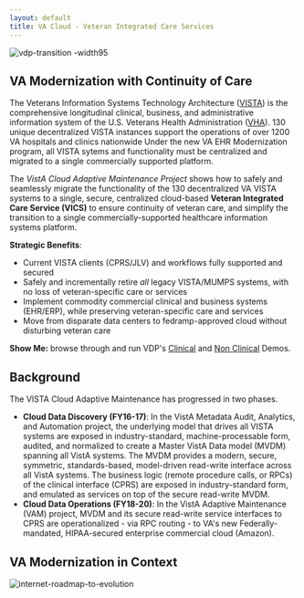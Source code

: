 ```yaml
---
layout: default
title: VA Cloud - Veteran Integrated Care Services
---
```

![vdp-transition -width95](assets/vdp-vics-main-20180226-v1.png)


## VA Modernization with Continuity of Care

The Veterans Information Systems Technology Architecture ([VISTA](https://en.wikipedia.org/wiki/VistA)) is the comprehensive  longitudinal  clinical, business, and administrative information system of the U.S. Veterans Health Administration ([VHA](https://www.va.gov/health/aboutVHA.asp)). 130 unique decentralized VISTA instances support the operations of over 1200 VA hospitals and clinics nationwide Under the new VA EHR Modernization program, all VISTA sytems and functionality must be centralized and migrated to a single commercially supported platform.  

The _VistA Cloud Adaptive Maintenance Project_ shows how to safely and seamlessly migrate the functionality of the 130 decentralized VA VISTA systems to a single, secure, centralized cloud-based __Veteran Integrated Care Service (VICS)__ to ensure continuity of veteran care, and simplify the transition to a single commercially-supported healthcare information systems platform. 


__Strategic Benefits__:
  * Current VISTA clients (CPRS/JLV) and workflows fully supported and secured
  * Safely and incrementally retire *all* legacy VISTA/MUMPS systems, with no loss of veteran-specific care or services
  * Implement commodity commercial clinical and business systems (EHR/ERP), while preserving veteran-specific care and services
  * Move from disparate data centers to fedramp-approved cloud without disturbing veteran care


__Show Me:__ browse through and run VDP's [Clinical](/vam/build1_1/demo) and [Non Clinical](/demo2) Demos.


## Background

The VISTA Cloud Adaptive Maintenance has progressed in two phases.

* __Cloud Data Discovery (FY16-17)__: In the VistA Metadata Audit, Analytics, and Automation project, the underlying model that drives all VISTA systems are exposed in industry-standard, machine-processable form, audited, and normalized to create a Master VistA Data model (MVDM) spanning all VistA systems.  The MVDM provides a modern, secure, symmetric, standards-based, model-driven read-write interface across all VistA systems. The business logic (remote procedure calls, or RPCs) of the clinical interface (CPRS) are exposed in industry-standard form, and emulated as services on top of the secure read-write MVDM.
* __Cloud Data Operations (FY18-20)__: In the VistA Adaptive Maintenance (VAM) project, MVDM and its secure read-write service interfaces to CPRS are operationalized - via RPC routing - to VA's new Federally-mandated, HIPAA-secured enterprise commercial cloud (Amazon).


## VA Modernization in Context

![internet-roadmap-to-evolution](assets/internet-evolution-va-roadmap.png)


